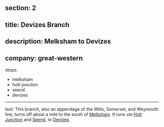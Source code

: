 section: 2
----
title: Devizes Branch
----
description: Melksham to Devizes
----
company: great-western
----
stops:
- melksham
- holt-junction
- seend
- devizes
----
text: This branch, also an appendage of the Wilts, Somerset, and Weymouth line, turns off about a mile to the south of [Melksham](/stations/melksham). It runs *via* [Holt Junction](/stations/holt-junction) and [Seend](/stations/seend), to [Devizes](/stations/devizes).

